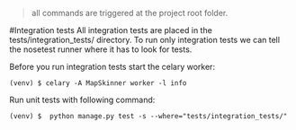 >all commands are triggered at the project root folder.

#Integration tests
All integration tests are placed in the tests/integration_tests/ directory. To run only integration tests we can tell the nosetest runner where it has to look for tests.

Before you run integration tests start the celary worker:

    (venv) $ celary -A MapSkinner worker -l info

Run unit tests with following command:

    (venv) $  python manage.py test -s --where="tests/integration_tests/"
